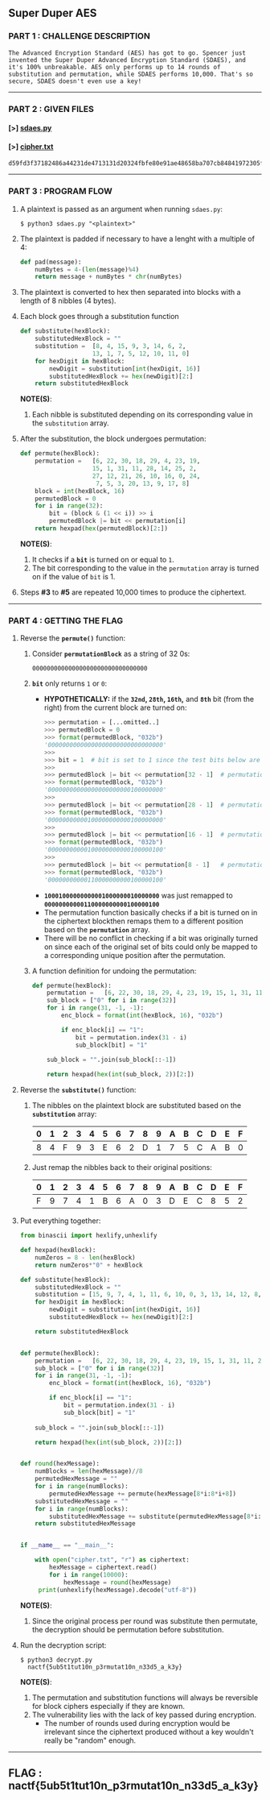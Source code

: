 ## Super Duper AES

### PART 1 : CHALLENGE DESCRIPTION

```
The Advanced Encryption Standard (AES) has got to go. Spencer just 
invented the Super Duper Advanced Encryption Standard (SDAES), and 
it's 100% unbreakable. AES only performs up to 14 rounds of 
substitution and permutation, while SDAES performs 10,000. That's so 
secure, SDAES doesn't even use a key!
```

---

### PART 2 : GIVEN FILES

#### __[>]__ [sdaes.py](./files/SuperDuperAES/sdaes.py)
#### __[>]__ [cipher.txt](./files/SuperDuperAES/cipher.txt)
```
d59fd3f37182486a44231de4713131d20324fbfe80e91ae48658ba707cb84841972305fc3e0111c753733cf2
```

---

### PART 3 : PROGRAM FLOW

1. A plaintext is passed as an argument when running `sdaes.py`:
   ```console
   $ python3 sdaes.py "<plaintext>"
   ```

2. The plaintext is padded if necessary to have a lenght with a multiple of 4:
   ```py
   def pad(message):
       numBytes = 4-(len(message)%4)
       return message + numBytes * chr(numBytes)
   ```

3. The plaintext is converted to hex then separated into blocks with a length of 8 nibbles (4 bytes).

4. Each block goes through a substitution function
   ```py
   def substitute(hexBlock):
       substitutedHexBlock = ""
       substitution =  [8, 4, 15, 9, 3, 14, 6, 2, 
                       13, 1, 7, 5, 12, 10, 11, 0]
       for hexDigit in hexBlock:
           newDigit = substitution[int(hexDigit, 16)]
           substitutedHexBlock += hex(newDigit)[2:]
       return substitutedHexBlock
   ```
   __NOTE(S)__:
   1. Each nibble is substituted depending on its corresponding value in the `substitution` array.

5. After the substitution, the block undergoes permutation:
   ```py
   def permute(hexBlock):
       permutation =   [6, 22, 30, 18, 29, 4, 23, 19, 
                       15, 1, 31, 11, 28, 14, 25, 2, 
                       27, 12, 21, 26, 10, 16, 0, 24,
                        7, 5, 3, 20, 13, 9, 17, 8]
       block = int(hexBlock, 16)
       permutedBlock = 0
       for i in range(32):
           bit = (block & (1 << i)) >> i
           permutedBlock |= bit << permutation[i]
       return hexpad(hex(permutedBlock)[2:])
   ```
   __NOTE(S)__:
   1. It checks if a __`bit`__ is turned on or equal to `1`.
   2. The bit corresponding to the value in the `permutation` array is turned on if the value of `bit` is 1.

6. Steps __#3__ to __#5__ are repeated 10,000 times to produce the ciphertext.

---

### PART 4 : GETTING THE FLAG

1. Reverse the __`permute()`__ function:
   1. Consider __`permutationBlock`__ as a string of 32 0s:
      ```
      00000000000000000000000000000000
      ```
   2. __`bit`__ only returns `1` or `0`:
      - __HYPOTHETICALLY:__ if the __`32nd`, `28th`, `16th`,__ and __`8th`__ bit (from the right) from the current block are turned on:
        ```py
        >>> permutation = [...omitted..]
        >>> permutedBlock = 0
        >>> format(permutedBlock, "032b")
        '00000000000000000000000000000000'
        >>>
        >>> bit = 1  # bit is set to 1 since the test bits below are assumed to be turned on.
        >>>
        >>> permutedBlock |= bit << permutation[32 - 1]  # permutation[32 - 1] => 8
        >>> format(permutedBlock, "032b")
        '00000000000000000000000100000000'
        >>>
        >>> permutedBlock |= bit << permutation[28 - 1]  # permutation[28 - 1] => 20
        >>> format(permutedBlock, "032b")
        '00000000000100000000000100000000'
        >>>
        >>> permutedBlock |= bit << permutation[16 - 1]  # permutation[16 - 1] => 2
        >>> format(permutedBlock, "032b")
        '00000000000100000000000100000100'
        >>>
        >>> permutedBlock |= bit << permutation[8 - 1]   # permutation[8 - 1]  => 19
        >>> format(permutedBlock, "032b")
        '00000000000110000000000100000100'
        ```
      - __`10001000000000001000000010000000`__ was just remapped to __`00000000000110000000000100000100`__
      - The permutation function basically checks if a bit is turned on in the ciphertext blockthen remaps them to a different position based on the __`permutation`__ array.
      - There will be no conflict in checking if a bit was originally turned on since each of the original set of bits could only be mapped to a corresponding unique position after the permutation.

   3. A function definition for undoing the permutation:
      ```python
      def permute(hexBlock):
          permutation =   [6, 22, 30, 18, 29, 4, 23, 19, 15, 1, 31, 11, 28, 14, 25, 2, 27, 12, 21, 26, 10, 16, 0, 24, 7, 5, 3, 20, 13, 9, 17, 8]
          sub_block = ["0" for i in range(32)]
          for i in range(31, -1, -1):
              enc_block = format(int(hexBlock, 16), "032b")

              if enc_block[i] == "1": 
                  bit = permutation.index(31 - i)
                  sub_block[bit] = "1"
        
          sub_block = "".join(sub_block[::-1])

          return hexpad(hex(int(sub_block, 2))[2:])
      ```

2. Reverse the __`substitute()`__ function:
   1. The nibbles on the plaintext block are substituted based on the __`substitution`__ array:
      
      0 | 1 | 2 | 3 | 4 | 5 | 6 | 7 | 8 | 9 | A | B | C | D | E | F 
      --- | --- | --- | --- | --- | --- | --- | --- | --- | --- | --- | --- | --- | --- | --- | ---
      8 | 4 | F | 9 | 3 | E | 6 | 2 | D | 1 | 7 | 5 | C | A | B | 0

   2. Just remap the nibbles back to their original positions:

      0 | 1 | 2 | 3 | 4 | 5 | 6 | 7 | 8 | 9 | A | B | C | D | E | F 
      --- | --- | --- | --- | --- | --- | --- | --- | --- | --- | --- | --- | --- | --- | --- | ---
      F | 9 | 7 | 4 | 1 | B | 6 | A | 0 | 3 | D | E | C | 8 | 5 | 2

3. Put everything together:
   ```py
   from binascii import hexlify,unhexlify

   def hexpad(hexBlock):
       numZeros = 8 - len(hexBlock)
       return numZeros*"0" + hexBlock
   
   def substitute(hexBlock):
       substitutedHexBlock = ""
       substitution = [15, 9, 7, 4, 1, 11, 6, 10, 0, 3, 13, 14, 12, 8, 5, 2]
       for hexDigit in hexBlock:
           newDigit = substitution[int(hexDigit, 16)]
           substitutedHexBlock += hex(newDigit)[2:]
   
       return substitutedHexBlock
   
   
   def permute(hexBlock):
       permutation =   [6, 22, 30, 18, 29, 4, 23, 19, 15, 1, 31, 11, 28, 14, 25, 2, 27, 12, 21, 26, 10, 16, 0, 24, 7, 5, 3, 20, 13, 9, 17, 8]
       sub_block = ["0" for i in range(32)]
       for i in range(31, -1, -1):
           enc_block = format(int(hexBlock, 16), "032b")
   
           if enc_block[i] == "1": 
               bit = permutation.index(31 - i)
               sub_block[bit] = "1"
           
       sub_block = "".join(sub_block[::-1])
   
       return hexpad(hex(int(sub_block, 2))[2:])
   
   
   def round(hexMessage):
       numBlocks = len(hexMessage)//8
       permutedHexMessage = ""
       for i in range(numBlocks):
           permutedHexMessage += permute(hexMessage[8*i:8*i+8])
       substitutedHexMessage = ""
       for i in range(numBlocks):
           substitutedHexMessage += substitute(permutedHexMessage[8*i:8*i+8])
       return substitutedHexMessage
   
   
   if __name__ == "__main__":
   
       with open("cipher.txt", "r") as ciphertext:
           hexMessage = ciphertext.read()
           for i in range(10000):
               hexMessage = round(hexMessage)
        print(unhexlify(hexMessage).decode("utf-8"))
   ```
   __NOTE(S)__:
   1. Since the original process per round was substitute then permutate, the decryption should be permutation before substitution.

4. Run the decryption script:
   ```console
   $ python3 decrypt.py
     nactf{5ub5t1tut10n_p3rmutat10n_n33d5_a_k3y}
   ```
   __NOTE(S)__:
   1. The permutation and substitution functions will always be reversible for block ciphers especially if they are known.
   2. The vulnerability lies with the lack of key passed during encryption.
      - The number of rounds used during encryption would be irrelevant since the ciphertext produced without a key wouldn't really be "random" enough.

---

## FLAG : __nactf{5ub5t1tut10n_p3rmutat10n_n33d5_a_k3y}__
